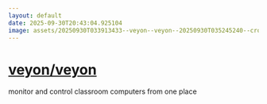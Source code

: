 ```yaml
---
layout: default
date: 2025-09-30T20:43:04.925104
image: assets/20250930T033913433--veyon--veyon--20250930T035245240--cropped.png
---
```


# [veyon/veyon](https://github.com/veyon/veyon)

monitor and control classroom computers from one place
